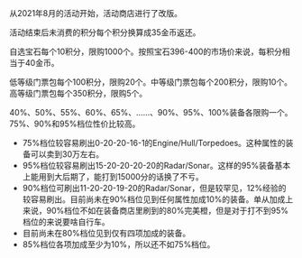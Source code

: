 从2021年8月的活动开始，活动商店进行了改版。

活动结束后未消费的积分每个积分换算成35金币返还。

自选宝石每个10积分，限购1000个。按照宝石396-400的市场价来说，每积分相当于40金币。

低等级门票包每个100积分，限购20个。中等级门票包每个200积分，限购10个。高等级门票包每个350积分，限购5个。

40%、50%、55%、60%、65%、……、90%、95%、100%装备各限购一个。75%、90%和95%档位性价比较高。
- 75%档位较容易刷出0-20-20-16-1的Engine/Hull/Torpedoes。这种属性的装备可以卖到30万左右。
- 95%档位较容易刷出15-20-20-20-20的Radar/Sonar。这样的95%装备基本上能用到大后期了，能打到15000分的话换了不亏。
- 90%档位可刷出11-20-20-19-20的Radar/Sonar，但是较罕见，12%经验的较容易刷出。目前尚未在90%档位见到任何属性加成10%的装备。单从加成上来说，90%档位不如在装备商店里刷到的80%完美橙，但是对于打不到95%档位的来说要啥自行车。
- 目前尚未在80%档位见到仅有四项加成的装备。
- 85%档位各项加成至少为10%，所以还不如75%档位。